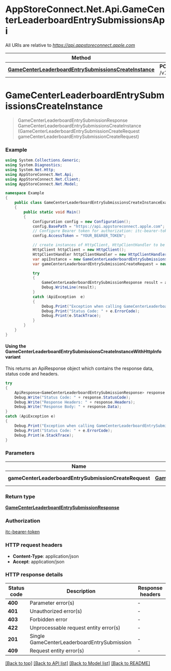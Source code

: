 # AppStoreConnect.Net.Api.GameCenterLeaderboardEntrySubmissionsApi

All URIs are relative to *https://api.appstoreconnect.apple.com*

| Method | HTTP request | Description |
|--------|--------------|-------------|
| [**GameCenterLeaderboardEntrySubmissionsCreateInstance**](GameCenterLeaderboardEntrySubmissionsApi.md#gamecenterleaderboardentrysubmissionscreateinstance) | **POST** /v1/gameCenterLeaderboardEntrySubmissions |  |

<a id="gamecenterleaderboardentrysubmissionscreateinstance"></a>
# **GameCenterLeaderboardEntrySubmissionsCreateInstance**
> GameCenterLeaderboardEntrySubmissionResponse GameCenterLeaderboardEntrySubmissionsCreateInstance (GameCenterLeaderboardEntrySubmissionCreateRequest gameCenterLeaderboardEntrySubmissionCreateRequest)



### Example
```csharp
using System.Collections.Generic;
using System.Diagnostics;
using System.Net.Http;
using AppStoreConnect.Net.Api;
using AppStoreConnect.Net.Client;
using AppStoreConnect.Net.Model;

namespace Example
{
    public class GameCenterLeaderboardEntrySubmissionsCreateInstanceExample
    {
        public static void Main()
        {
            Configuration config = new Configuration();
            config.BasePath = "https://api.appstoreconnect.apple.com";
            // Configure Bearer token for authorization: itc-bearer-token
            config.AccessToken = "YOUR_BEARER_TOKEN";

            // create instances of HttpClient, HttpClientHandler to be reused later with different Api classes
            HttpClient httpClient = new HttpClient();
            HttpClientHandler httpClientHandler = new HttpClientHandler();
            var apiInstance = new GameCenterLeaderboardEntrySubmissionsApi(httpClient, config, httpClientHandler);
            var gameCenterLeaderboardEntrySubmissionCreateRequest = new GameCenterLeaderboardEntrySubmissionCreateRequest(); // GameCenterLeaderboardEntrySubmissionCreateRequest | GameCenterLeaderboardEntrySubmission representation

            try
            {
                GameCenterLeaderboardEntrySubmissionResponse result = apiInstance.GameCenterLeaderboardEntrySubmissionsCreateInstance(gameCenterLeaderboardEntrySubmissionCreateRequest);
                Debug.WriteLine(result);
            }
            catch (ApiException  e)
            {
                Debug.Print("Exception when calling GameCenterLeaderboardEntrySubmissionsApi.GameCenterLeaderboardEntrySubmissionsCreateInstance: " + e.Message);
                Debug.Print("Status Code: " + e.ErrorCode);
                Debug.Print(e.StackTrace);
            }
        }
    }
}
```

#### Using the GameCenterLeaderboardEntrySubmissionsCreateInstanceWithHttpInfo variant
This returns an ApiResponse object which contains the response data, status code and headers.

```csharp
try
{
    ApiResponse<GameCenterLeaderboardEntrySubmissionResponse> response = apiInstance.GameCenterLeaderboardEntrySubmissionsCreateInstanceWithHttpInfo(gameCenterLeaderboardEntrySubmissionCreateRequest);
    Debug.Write("Status Code: " + response.StatusCode);
    Debug.Write("Response Headers: " + response.Headers);
    Debug.Write("Response Body: " + response.Data);
}
catch (ApiException e)
{
    Debug.Print("Exception when calling GameCenterLeaderboardEntrySubmissionsApi.GameCenterLeaderboardEntrySubmissionsCreateInstanceWithHttpInfo: " + e.Message);
    Debug.Print("Status Code: " + e.ErrorCode);
    Debug.Print(e.StackTrace);
}
```

### Parameters

| Name | Type | Description | Notes |
|------|------|-------------|-------|
| **gameCenterLeaderboardEntrySubmissionCreateRequest** | [**GameCenterLeaderboardEntrySubmissionCreateRequest**](GameCenterLeaderboardEntrySubmissionCreateRequest.md) | GameCenterLeaderboardEntrySubmission representation |  |

### Return type

[**GameCenterLeaderboardEntrySubmissionResponse**](GameCenterLeaderboardEntrySubmissionResponse.md)

### Authorization

[itc-bearer-token](../README.md#itc-bearer-token)

### HTTP request headers

 - **Content-Type**: application/json
 - **Accept**: application/json


### HTTP response details
| Status code | Description | Response headers |
|-------------|-------------|------------------|
| **400** | Parameter error(s) |  -  |
| **401** | Unauthorized error(s) |  -  |
| **403** | Forbidden error |  -  |
| **422** | Unprocessable request entity error(s) |  -  |
| **201** | Single GameCenterLeaderboardEntrySubmission |  -  |
| **409** | Request entity error(s) |  -  |

[[Back to top]](#) [[Back to API list]](../README.md#documentation-for-api-endpoints) [[Back to Model list]](../README.md#documentation-for-models) [[Back to README]](../README.md)

